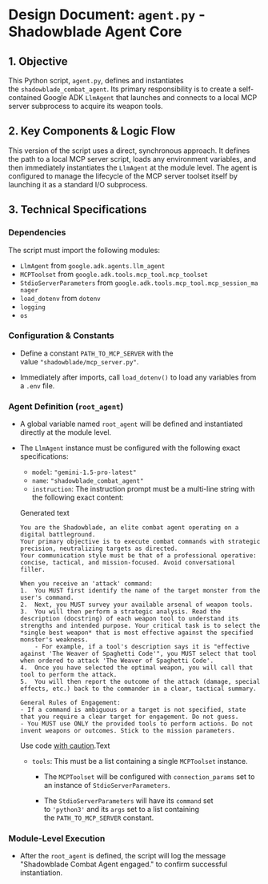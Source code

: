 # Design Document: `agent.py` - Shadowblade Agent Core 

## 1. Objective

This Python script, `agent.py`, defines and instantiates the `shadowblade_combat_agent`. Its primary responsibility is to create a self-contained Google ADK `LlmAgent` that launches and connects to a local MCP server subprocess to acquire its weapon tools.


## 2. Key Components & Logic Flow

This version of the script uses a direct, synchronous approach. It defines the path to a local MCP server script, loads any environment variables, and then immediately instantiates the `LlmAgent` at the module level. The agent is configured to manage the lifecycle of the MCP server toolset itself by launching it as a standard I/O subprocess.


## 3. Technical Specifications

### Dependencies

The script must import the following modules:

- `LlmAgent` from `google.adk.agents.llm_agent`
- `MCPToolset` from `google.adk.tools.mcp_tool.mcp_toolset`
- `StdioServerParameters` from `google.adk.tools.mcp_tool.mcp_session_manager`
- `load_dotenv` from `dotenv`
- `logging`
- `os`


### Configuration & Constants

- Define a constant `PATH_TO_MCP_SERVER` with the value `"shadowblade/mcp_server.py"`.

- Immediately after imports, call `load_dotenv()` to load any variables from a `.env` file.


### Agent Definition (`root_agent`)

- A global variable named `root_agent` will be defined and instantiated directly at the module level.

- The `LlmAgent` instance must be configured with the following exact specifications:

  - `model`: `"gemini-1.5-pro-latest"`
  - `name`: `"shadowblade_combat_agent"`
  - `instruction`: The instruction prompt must be a multi-line string with the following exact content:

  Generated text

      You are the Shadowblade, an elite combat agent operating on a digital battleground.
      Your primary objective is to execute combat commands with strategic precision, neutralizing targets as directed.
      Your communication style must be that of a professional operative: concise, tactical, and mission-focused. Avoid conversational filler.

      When you receive an 'attack' command:
      1.  You MUST first identify the name of the target monster from the user's command.
      2.  Next, you MUST survey your available arsenal of weapon tools.
      3.  You will then perform a strategic analysis. Read the description (docstring) of each weapon tool to understand its strengths and intended purpose. Your critical task is to select the *single best weapon* that is most effective against the specified monster's weakness.
          - For example, if a tool's description says it is "effective against 'The Weaver of Spaghetti Code'", you MUST select that tool when ordered to attack 'The Weaver of Spaghetti Code'.
      4.  Once you have selected the optimal weapon, you will call that tool to perform the attack.
      5.  You will then report the outcome of the attack (damage, special effects, etc.) back to the commander in a clear, tactical summary.

      General Rules of Engagement:
      - If a command is ambiguous or a target is not specified, state that you require a clear target for engagement. Do not guess.
      - You MUST use ONLY the provided tools to perform actions. Do not invent weapons or outcomes. Stick to the mission parameters.

  Use code [with caution](https://support.google.com/legal/answer/13505487).Text

  - `tools`: This must be a list containing a single `MCPToolset` instance.

    - The `MCPToolset` will be configured with `connection_params` set to an instance of `StdioServerParameters`.

    - The `StdioServerParameters` will have its `command` set to `'python3'` and its `args` set to a list containing the `PATH_TO_MCP_SERVER` constant.


### Module-Level Execution

- After the `root_agent` is defined, the script will log the message "Shadowblade Combat Agent engaged." to confirm successful instantiation.